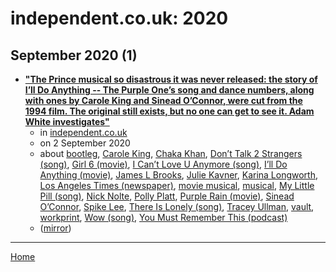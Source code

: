 # independent.co.uk: 2020

## September 2020 (1)

 - [**"The Prince musical so disastrous it was never released: the story of I’ll Do Anything -- The Purple One’s song and dance numbers, along with ones by Carole King and Sinead O’Connor, were cut from the 1994 film. The original still exists, but no one can get to see it. Adam White investigates"**](https://www.independent.co.uk/arts-entertainment/films/features/ill-do-anything-musical-cut-watch-james-l-brooks-prince-nick-nolte-polly-platt-a9700661.html)
    - in [independent.co.uk](../../../publications/f-j/independent-co-uk/index.md)
    - on 2 September 2020
    - about [bootleg](../../../topics/bootleg/index.md), [Carole King](../../../topics/carole-king/index.md), [Chaka Khan](../../../topics/chaka-khan/index.md), [Don’t Talk 2 Strangers (song)](../../../topics/song/don-t-talk-2-strangers/index.md), [Girl 6 (movie)](../../../topics/movie/girl-6/index.md), [I Can’t Love U Anymore (song)](../../../topics/song/i-can-t-love-u-anymore/index.md), [I’ll Do Anything (movie)](../../../topics/movie/i-ll-do-anything/index.md), [James L Brooks](../../../topics/james-l-brooks/index.md), [Julie Kavner](../../../topics/julie-kavner/index.md), [Karina Longworth](../../../topics/karina-longworth/index.md), [Los Angeles Times (newspaper)](../../../topics/newspaper/los-angeles-times/index.md), [movie musical](../../../topics/movie-musical/index.md), [musical](../../../topics/musical/index.md), [My Little Pill (song)](../../../topics/song/my-little-pill/index.md), [Nick Nolte](../../../topics/nick-nolte/index.md), [Polly Platt](../../../topics/polly-platt/index.md), [Purple Rain (movie)](../../../topics/movie/purple-rain/index.md), [Sinead O’Connor](../../../topics/sinead-o-connor/index.md), [Spike Lee](../../../topics/spike-lee/index.md), [There Is Lonely (song)](../../../topics/song/there-is-lonely/index.md), [Tracey Ullman](../../../topics/tracey-ullman/index.md), [vault](../../../topics/vault/index.md), [workprint](../../../topics/workprint/index.md), [Wow (song)](../../../topics/song/wow/index.md), [You Must Remember This (podcast)](../../../topics/podcast/you-must-remember-this/index.md)
    - ([mirror](https://web.archive.org/web/*/https://www.independent.co.uk/arts-entertainment/films/features/ill-do-anything-musical-cut-watch-james-l-brooks-prince-nick-nolte-polly-platt-a9700661.html))

----

[Home](../index.md)
